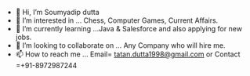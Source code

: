 - 👋 Hi, I’m Soumyadip dutta
- 👀 I’m interested in ... Chess, Computer Games, Current Affairs.
- 🌱 I’m currently learning ...Java & Salesforce and also applying for new jobs.
- 💞️ I’m looking to collaborate on ... Any Company who will hire me.
- 📫 How to reach me ... Email= tatan.dutta1998@gmail.com or Contact =+91-8972987244

<!---
Tatandutta2021/Tatandutta2021 is a ✨ special ✨ repository because its `README.md` (this file) appears on your GitHub profile.
You can click the Preview link to take a look at your changes.
--->
